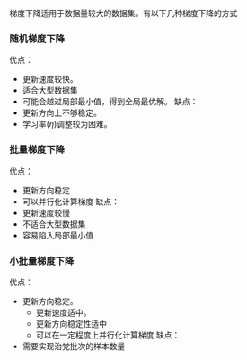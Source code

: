  梯度下降适用于数据量较大的数据集。有以下几种梯度下降的方式

### 随机梯度下降

优点：
+ 更新速度较快。
+ 适合大型数据集
+ 可能会越过局部最小值，得到全局最优解。
缺点：
+ 更新方向上不够稳定。
+ 学习率($\eta$)调整较为困难。

### 批量梯度下降

优点：
+ 更新方向稳定
+ 可以并行化计算梯度
缺点：
+ 更新速度较慢
+ 不适合大型数据集
+ 容易陷入局部最小值

### 小批量梯度下降

优点：
+ 更新方向稳定。
	+ 更新速度适中。
	+ 更新方向稳定性适中
	+ 可以在一定程度上并行化计算梯度
缺点：
+ 需要实现治党批次的样本数量